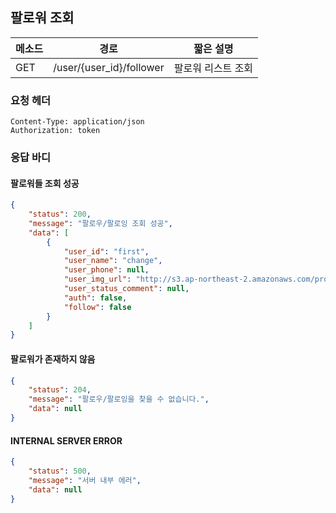 ## 팔로워 조회

| 메소드 | 경로                | 짧은 설명      |
| ------ | ------------------- | -------------- |
| GET    | /user/{user_id}/follower | 팔로워 리스트 조회 |



### 요청 헤더

```
Content-Type: application/json
Authorization: token
```



### 응답 바디

#### 팔로워들 조회 성공

```json
{
    "status": 200,
    "message": "팔로우/팔로잉 조회 성공",
    "data": [
        {
            "user_id": "first",
            "user_name": "change",
            "user_phone": null,
            "user_img_url": "http://s3.ap-northeast-2.amazonaws.com/project-sopt/f2cc1bd38fe34a60b137a514f6a6b2e9.jpg",
            "user_status_comment": null,
            "auth": false,
            "follow": false
        }
    ]
}
```

#### 팔로워가 존재하지 않음

```json
{
    "status": 204,
    "message": "팔로우/팔로잉을 찾을 수 없습니다.",
    "data": null
}
```

#### INTERNAL SERVER ERROR

```json
{
    "status": 500,
    "message": "서버 내부 에러",
    "data": null
}
```